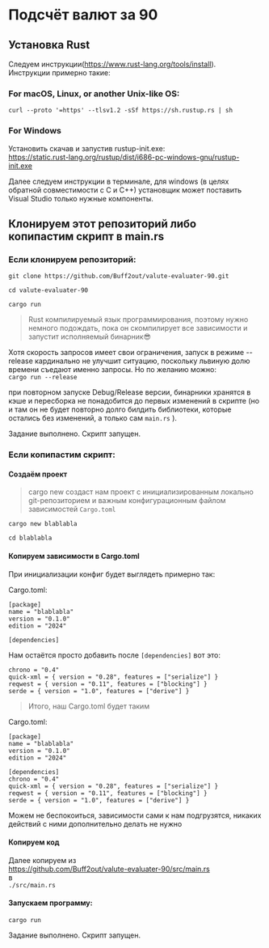 # Подсчёт валют за 90

## Установка Rust

Следуем инструкции(https://www.rust-lang.org/tools/install).  
Инструкции примерно такие:  

### For macOS, Linux, or another Unix-like OS:  
`curl --proto '=https' --tlsv1.2 -sSf https://sh.rustup.rs | sh`

### For Windows  
Установить скачав и запустив rustup-init.exe:  
https://static.rust-lang.org/rustup/dist/i686-pc-windows-gnu/rustup-init.exe

Далее следуем инструкции в терминале, для windows (в целях обратной совместимости с C и C++) установщик может поставить Visual Studio только нужные компоненты. 


## Клонируем этот репозиторий либо копипастим скрипт в main.rs


### Если клонируем репозиторий:

`git clone https://github.com/Buff2out/valute-evaluater-90.git`

`cd valute-evaluater-90`

`cargo run`

>Rust компилируемый язык программирования, поэтому нужно немного подождать, пока он скомпилирует все зависимости и запустит исполняемый бинарник😎

Хотя скорость запросов имеет свои ограничения, запуск в режиме --release кардинально не улучшит ситуацию, поскольку львиную долю времени съедают именно запросы. Но по желанию можно:  
`cargo run --release`

при повторном запуске Debug/Release версии, бинарники хранятся в кэше и пересборка не понадобится до первых изменений в скрипте (но и там он не будет повторно долго билдить библиотеки, которые остались без изменений, а только сам `main.rs` ).

Задание выполнено. Скрипт запущен.

### Если копипастим скрипт:

#### Создаём проект

>cargo new создаст нам проект с инициализированным локально git-репозиторием и важным конфигурационным файлом зависимостей `Cargo.toml`

`cargo new blablabla`

`cd blablabla`

#### Копируем зависимости в Cargo.toml

При инициализации конфиг будет выглядеть примерно так:

Cargo.toml:  
```
[package]
name = "blablabla"
version = "0.1.0"
edition = "2024"

[dependencies]
```

Нам остаётся просто добавить после `[dependencies]` вот это:  

```
chrono = "0.4"
quick-xml = { version = "0.28", features = ["serialize"] }
reqwest = { version = "0.11", features = ["blocking"] }
serde = { version = "1.0", features = ["derive"] }
```

>Итого, наш Cargo.toml будет таким


Cargo.toml:  
```
[package]
name = "blablabla"
version = "0.1.0"
edition = "2024"

[dependencies]
chrono = "0.4"
quick-xml = { version = "0.28", features = ["serialize"] }
reqwest = { version = "0.11", features = ["blocking"] }
serde = { version = "1.0", features = ["derive"] }
```

Можем не беспокоиться, зависимости сами к нам подгрузятся, никаких действий с ними дополнительно делать не нужно

#### Копируем код

Далее копируем из  
https://github.com/Buff2out/valute-evaluater-90/src/main.rs  
в  
`./src/main.rs` 

#### Запускаем программу:

`cargo run`

Задание выполнено. Скрипт запущен.